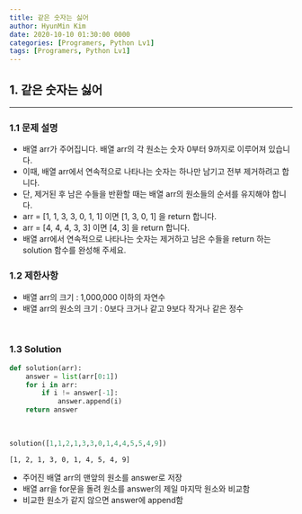 ```yaml
---
title: 같은 숫자는 싫어
author: HyunMin Kim
date: 2020-10-10 01:30:00 0000
categories: [Programers, Python Lv1]
tags: [Programers, Python Lv1]
---
```



## 1. 같은 숫자는 싫어
---
### 1.1 문제 설명
- 배열 arr가 주어집니다. 배열 arr의 각 원소는 숫자 0부터 9까지로 이루어져 있습니다. 
- 이때, 배열 arr에서 연속적으로 나타나는 숫자는 하나만 남기고 전부 제거하려고 합니다. 
- 단, 제거된 후 남은 수들을 반환할 때는 배열 arr의 원소들의 순서를 유지해야 합니다.
- arr = [1, 1, 3, 3, 0, 1, 1] 이면 [1, 3, 0, 1] 을 return 합니다.
- arr = [4, 4, 4, 3, 3] 이면 [4, 3] 을 return 합니다.
- 배열 arr에서 연속적으로 나타나는 숫자는 제거하고 남은 수들을 return 하는 solution 함수를 완성해 주세요.

<bbr>

### 1.2 제한사항
- 배열 arr의 크기 : 1,000,000 이하의 자연수
- 배열 arr의 원소의 크기 : 0보다 크거나 같고 9보다 작거나 같은 정수

<br>

### 1.3 Solution

```python
def solution(arr):
    answer = list(arr[0:1])
    for i in arr:
        if i != answer[-1]:
            answer.append(i)
    return answer
```

<br>

```python
solution([1,1,2,1,3,3,0,1,4,4,5,5,4,9])
```
    [1, 2, 1, 3, 0, 1, 4, 5, 4, 9]

- 주어진 배열 arr의 맨앞의 원소를 answer로 저장
- 배열 arr을 for문을 돌려 원소를 answer의 제일 마지막 원소와 비교함
- 비교한 원소가 같지 않으면 answer에 append함
